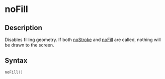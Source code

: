 # noFill

## Description

Disables filling geometry. If both [noStroke](noStroke) and [noFill](noFill) are called, nothing will be drawn to the screen.

## Syntax

```c
noFill()
```
